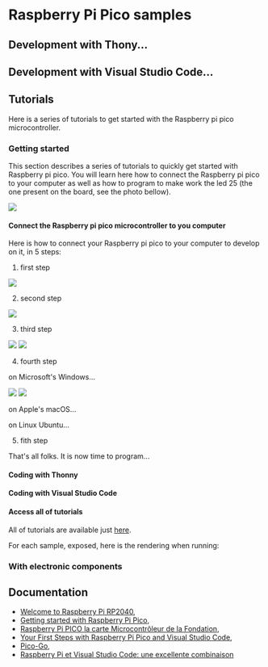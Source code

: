 # Raspberry Pi Pico samples

## Development with Thony...

## Development with Visual Studio Code...

## Tutorials

Here is a series of tutorials to get started with the Raspberry pi pico microcontroller.

### Getting started

This section describes a series of tutorials to quickly get started with Raspberry pi pico. You will learn here how to connect the Raspberry pi pico to your computer as well as how to program to make work the led 25 (the one present on the board, see the photo bellow).

![](https://github.com/Vicken-Ghoubiguian/electronic_samples/blob/main/raspberry_pi_pico/images/led_25_indication.jpg)

#### Connect the Raspberry pi pico microcontroller to you computer

Here is how to connect your Raspberry pi pico to your computer to develop on it, in 5 steps:

1. first step

![](https://github.com/Vicken-Ghoubiguian/electronic_samples/blob/main/raspberry_pi_pico/images/getting_started_step_1.jpg)

2. second step

![](https://github.com/Vicken-Ghoubiguian/electronic_samples/blob/main/raspberry_pi_pico/images/getting_started_step_2.jpg)

3. third step

![](https://github.com/Vicken-Ghoubiguian/electronic_samples/blob/main/raspberry_pi_pico/images/getting_started_step_3_1.jpg)
![](https://github.com/Vicken-Ghoubiguian/electronic_samples/blob/main/raspberry_pi_pico/images/getting_started_step_3_2.jpg)

4. fourth step

on Microsoft's Windows...

![](https://github.com/Vicken-Ghoubiguian/electronic_samples/blob/main/raspberry_pi_pico/images/connected_windows_1.png)
![](https://github.com/Vicken-Ghoubiguian/electronic_samples/blob/main/raspberry_pi_pico/images/connected_windows_2.png)

on Apple's macOS...



on Linux Ubuntu...



5. fith step

That's all folks. It is now time to program...

#### Coding with Thonny

#### Coding with Visual Studio Code

#### Access all of tutorials

All of tutorials are available just [here](https://github.com/Vicken-Ghoubiguian/electronic_samples/tree/main/raspberry_pi_pico/Getting_started_tutorials).

For each sample, exposed, here is the rendering when running: 

### With electronic components

## Documentation

* [Welcome to Raspberry Pi RP2040](https://www.raspberrypi.org/documentation/rp2040/getting-started/),
* [Getting started with Raspberry Pi Pico](https://projects.raspberrypi.org/en/projects/getting-started-with-the-pico),
* [Raspberry Pi PICO la carte Microcontrôleur de la Fondation](https://www.framboise314.fr/raspberry-pi-pico-la-carte-microcontroleur-de-la-fondation/#Connecter_la_carte_Pico_en_USB),
* [Your First Steps with Raspberry Pi Pico and Visual Studio Code](https://dev.to/blues/your-first-steps-with-raspberry-pi-pico-and-visual-studio-code-4jbd),
* [Pico-Go](https://marketplace.visualstudio.com/items?itemName=ChrisWood.pico-go),
* [Raspberry Pi et Visual Studio Code: une excellente combinaison](https://www.netcost-security.fr/actualites/5363/raspberry-pi-et-visual-studio-code-une-excellente-combinaison/#Code_pour_le_Pico_dans_Code)
